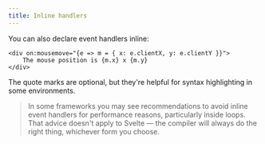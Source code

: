 ```yaml
---
title: Inline handlers
---
```


You can also declare event handlers inline:

```svelte
<div on:mousemove="{e => m = { x: e.clientX, y: e.clientY }}">
	The mouse position is {m.x} x {m.y}
</div>
```

The quote marks are optional, but they're helpful for syntax highlighting in some environments.

> In some frameworks you may see recommendations to avoid inline event handlers for performance reasons, particularly inside loops. That advice doesn't apply to Svelte — the compiler will always do the right thing, whichever form you choose.
